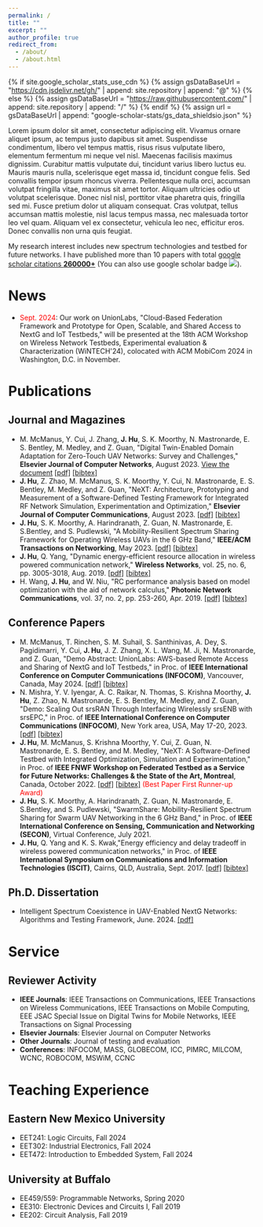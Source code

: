 ```yaml
---
permalink: /
title: ""
excerpt: ""
author_profile: true
redirect_from: 
  - /about/
  - /about.html
---
```


{% if site.google_scholar_stats_use_cdn %}
{% assign gsDataBaseUrl = "https://cdn.jsdelivr.net/gh/" | append: site.repository | append: "@" %}
{% else %}
{% assign gsDataBaseUrl = "https://raw.githubusercontent.com/" | append: site.repository | append: "/" %}
{% endif %}
{% assign url = gsDataBaseUrl | append: "google-scholar-stats/gs_data_shieldsio.json" %}

<span class='anchor' id='about-me'></span>

Lorem ipsum dolor sit amet, consectetur adipiscing elit. Vivamus ornare aliquet ipsum, ac tempus justo dapibus sit amet. Suspendisse condimentum, libero vel tempus mattis, risus risus vulputate libero, elementum fermentum mi neque vel nisl. Maecenas facilisis maximus dignissim. Curabitur mattis vulputate dui, tincidunt varius libero luctus eu. Mauris mauris nulla, scelerisque eget massa id, tincidunt congue felis. Sed convallis tempor ipsum rhoncus viverra. Pellentesque nulla orci, accumsan volutpat fringilla vitae, maximus sit amet tortor. Aliquam ultricies odio ut volutpat scelerisque. Donec nisl nisl, porttitor vitae pharetra quis, fringilla sed mi. Fusce pretium dolor ut aliquam consequat. Cras volutpat, tellus accumsan mattis molestie, nisl lacus tempus massa, nec malesuada tortor leo vel quam. Aliquam vel ex consectetur, vehicula leo nec, efficitur eros. Donec convallis non urna quis feugiat.

My research interest includes new spectrum technologies and testbed for future networks. I have published more than 10 papers with total <a href='https://scholar.google.com/citations?user=PcebAfcAAAAJ'>google scholar citations <strong><span id='total_cit'>260000+</span></strong></a> (You can also use google scholar badge <a href='https://scholar.google.com/citations?user=PcebAfcAAAAJ'><img src="https://img.shields.io/endpoint?url={{ url | url_encode }}&logo=Google%20Scholar&labelColor=f6f6f6&color=9cf&style=flat&label=citations"></a>).


# News
- <span style="color:red;">Sept. 2024</span>: Our work on UnionLabs, "Cloud-Based Federation Framework and Prototype for Open, Scalable, and Shared Access to NextG and IoT Testbeds," will be presented at the 18th ACM Workshop on Wireless Network Testbeds, Experimental evaluation & Characterization (WiNTECH'24), colocated with ACM MobiCom 2024 in Washington, D.C. in November. 

<span class='anchor' id='publications'></span>

# Publications 

<!--
<div class='paper-box'><div class='paper-box-image'><div><div class="badge">CVPR 2016</div><img src='images/500x300.png' alt="sym" width="100%"></div></div>
<div class='paper-box-text' markdown="1">

[Deep Residual Learning for Image Recognition](https://openaccess.thecvf.com/content_cvpr_2016/papers/He_Deep_Residual_Learning_CVPR_2016_paper.pdf)

**Kaiming He**, Xiangyu Zhang, Shaoqing Ren, Jian Sun

[**Project**](https://scholar.google.com/citations?view_op=view_citation&hl=zh-CN&user=DhtAFkwAAAAJ&citation_for_view=DhtAFkwAAAAJ:ALROH1vI_8AC) <strong><span class='show_paper_citations' data='DhtAFkwAAAAJ:ALROH1vI_8AC'></span></strong>
- Lorem ipsum dolor sit amet, consectetur adipiscing elit. Vivamus ornare aliquet ipsum, ac tempus justo dapibus sit amet. 
</div>
</div>
-->

## Journal and Magazines
- M. McManus, Y. Cui, J. Zhang, **J. Hu**, S. K. Moorthy, N. Mastronarde, E. S. Bentley, M. Medley, and Z. Guan, "Digital Twin-Enabled Domain Adaptation for Zero-Touch UAV Networks: Survey and Challenges," **Elsevier Journal of Computer Networks**, August 2023. <a href="blob/main/docs/DT_Max.pdf" target="_blank">View the document</a> [[pdf]](https://github.com/JiangqiHu/JiangqiHu.github.io/blob/main/docs/DT_Max.pdf) [[bibtex]](blob/main/docs/DT_Max_bib.pdf)
- **J. Hu**, Z. Zhao, M. McManus, S. K. Moorthy, Y. Cui, N. Mastronarde, E. S. Bentley, M. Medley, and Z. Guan, "NeXT: Architecture, Prototyping and Measurement of a Software-Defined Testing Framework for Integrated RF Network Simulation, Experimentation and Optimization," **Elsevier Journal of Computer Communications**, August 2023.  [[pdf]](https://github.com) [[bibtex]](https://github.com)
- **J. Hu**, S. K. Moorthy, A. Harindranath, Z. Guan, N. Mastronarde, E. S.Bentley, and S. Pudlewski, "A Mobility-Resilient Spectrum Sharing Framework for Operating Wireless UAVs in the 6 GHz Band," **IEEE/ACM Transactions on Networking**, May 2023.  [[pdf]](https://github.com) [[bibtex]](https://github.com)
- **J. Hu**, Q. Yang, "Dynamic energy-efficient resource allocation in wireless powered communication network," **Wireless Networks**, vol. 25, no. 6, pp. 3005-3018, Aug. 2019. [[pdf]](https://github.com) [[bibtex]](https://github.com)
- H. Wang, **J. Hu**, and W. Niu, "RC performance analysis based on model optimization with the aid of network calculus," **Photonic Network Communications**, vol. 37, no. 2, pp. 253-260, Apr. 2019.  [[pdf]](https://github.com) [[bibtex]](https://github.com)

## Conference Papers
- M. McManus, T. Rinchen, S. M. Suhail, S. Santhinivas, A. Dey, S. Pagidimarri, Y. Cui, **J. Hu**, J. Z. Zhang, X. L. Wang, M. Ji, N. Mastronarde, and Z. Guan, "Demo Abstract: UnionLabs: AWS-based Remote Access and Sharing of NextG and IoT Testbeds," in Proc. of **IEEE International Conference on Computer Communications (INFOCOM)**, Vancouver, Canada, May 2024.  [[pdf]](https://github.com) [[bibtex]](https://github.com)
- N. Mishra, Y. V. Iyengar, A. C. Raikar, N. Thomas, S. Krishna Moorthy, **J. Hu**, Z. Zhao, N. Mastronarde, E. S. Bentley, M. Medley, and Z. Guan, "Demo: Scaling Out srsRAN Through Interfacing Wirelessly srsENB with srsEPC," in Proc. of **IEEE International Conference on Computer Communications (INFOCOM)**, New York area, USA, May 17-20, 2023.  [[pdf]](https://github.com) [[bibtex]](https://github.com)
- **J. Hu**, M. McManus, S. Krishna Moorthy, Y. Cui, Z. Guan, N. Mastronarde, E. S. Bentley, and M. Medley, "NeXT: A Software-Defined Testbed with Integrated Optimization, Simulation and Experimentation," in Proc. of **IEEE FNWF Workshop on Federated Testbed as a Service for Future Networks: Challenges & the State of the Art, Montreal**, Canada, October 2022.  [[pdf]](https://github.com) [[bibtex]](https://github.com)  <span style="color:red;">(Best Paper First Runner-up Award)</span> 
- **J. Hu**, S. K. Moorthy, A. Harindranath, Z. Guan, N. Mastronarde, E. S.Bentley, and S. Pudlewski, "SwarmShare: Mobility-Resilient Spectrum Sharing for Swarm UAV Networking in the 6 GHz Band," in Proc. of **IEEE International Conference on Sensing, Communication and Networking (SECON)**, Virtual Conference, July 2021.
- **J. Hu**, Q. Yang and K. S. Kwak,"Energy efficiency and delay tradeoff in wireless powered communication networks," in Proc. of **IEEE International Symposium on Communications and Information Technologies (ISCIT)**, Cairns, QLD, Australia, Sept. 2017.  [[pdf]](https://github.com) [[bibtex]](https://github.com)

## Ph.D. Dissertation
- Intelligent Spectrum Coexistence in UAV-Enabled NextG Networks: Algorithms and Testing Framework, June. 2024.  [[pdf]](https://github.com)

<span class='anchor' id='service'></span>

# Service

## Reviewer Activity
- **IEEE Journals**: IEEE Transactions on  Communications, IEEE Transactions on Wireless Communications,  IEEE Transactions on Mobile Computing, EEE JSAC Special Issue on Digital Twins for Mobile Networks,  IEEE Transactions on Signal Processing
- **Elsevier Journals**: Elsevier Journal on Computer Networks 
- **Other Journals**: Journal of testing and evaluation
- **Conferences**: INFOCOM, MASS, GLOBECOM, ICC, PIMRC, MILCOM, WCNC, ROBOCOM, MSWiM, CCNC

<span class='anchor' id='teaching-experience'></span>

# Teaching Experience
## Eastern New Mexico University
- EET241: Logic Circuits, Fall 2024
- EET302: Industrial Electronics, Fall 2024
- EET472: Introduction to Embedded System, Fall 2024

## University at Buffalo
- EE459/559: Programmable Networks, Spring 2020
- EE310: Electronic Devices and Circuits I, Fall 2019
- EE202: Circuit Analysis, Fall 2019
